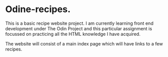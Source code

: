 # Odine-recipes.

This is a basic recipe website project. 
I am  currently learning front end development under The Odin Project and this particular assignment is focussed on practicing 
all the HTML knowledge I have acquired.

The website will consist of a main index page which will have links
to a few recipes.
